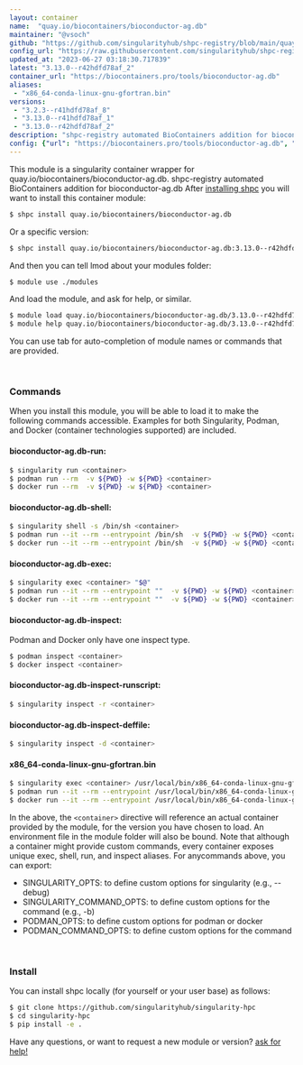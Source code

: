 ```yaml
---
layout: container
name:  "quay.io/biocontainers/bioconductor-ag.db"
maintainer: "@vsoch"
github: "https://github.com/singularityhub/shpc-registry/blob/main/quay.io/biocontainers/bioconductor-ag.db/container.yaml"
config_url: "https://raw.githubusercontent.com/singularityhub/shpc-registry/main/quay.io/biocontainers/bioconductor-ag.db/container.yaml"
updated_at: "2023-06-27 03:18:30.717839"
latest: "3.13.0--r42hdfd78af_2"
container_url: "https://biocontainers.pro/tools/bioconductor-ag.db"
aliases:
 - "x86_64-conda-linux-gnu-gfortran.bin"
versions:
 - "3.2.3--r41hdfd78af_8"
 - "3.13.0--r41hdfd78af_1"
 - "3.13.0--r42hdfd78af_2"
description: "shpc-registry automated BioContainers addition for bioconductor-ag.db"
config: {"url": "https://biocontainers.pro/tools/bioconductor-ag.db", "maintainer": "@vsoch", "description": "shpc-registry automated BioContainers addition for bioconductor-ag.db", "latest": {"3.13.0--r42hdfd78af_2": "sha256:b18345045b887e3f646db3732cfdea3d6c19fbfbffb0b4b246ee8b669490fdfb"}, "tags": {"3.2.3--r41hdfd78af_8": "sha256:12ebf86065b97cab40d1eeb1a0676343e9d74d1a3040564b8b681ccd2bf270da", "3.13.0--r41hdfd78af_1": "sha256:f7efee704a28d7bd79199028b3f75d4ed307b9d9a1170b7338574f7a77d61f51", "3.13.0--r42hdfd78af_2": "sha256:b18345045b887e3f646db3732cfdea3d6c19fbfbffb0b4b246ee8b669490fdfb"}, "docker": "quay.io/biocontainers/bioconductor-ag.db", "aliases": {"x86_64-conda-linux-gnu-gfortran.bin": "/usr/local/bin/x86_64-conda-linux-gnu-gfortran.bin"}}
---
```


This module is a singularity container wrapper for quay.io/biocontainers/bioconductor-ag.db.
shpc-registry automated BioContainers addition for bioconductor-ag.db
After [installing shpc](#install) you will want to install this container module:


```bash
$ shpc install quay.io/biocontainers/bioconductor-ag.db
```

Or a specific version:

```bash
$ shpc install quay.io/biocontainers/bioconductor-ag.db:3.13.0--r42hdfd78af_2
```

And then you can tell lmod about your modules folder:

```bash
$ module use ./modules
```

And load the module, and ask for help, or similar.

```bash
$ module load quay.io/biocontainers/bioconductor-ag.db/3.13.0--r42hdfd78af_2
$ module help quay.io/biocontainers/bioconductor-ag.db/3.13.0--r42hdfd78af_2
```

You can use tab for auto-completion of module names or commands that are provided.

<br>

### Commands

When you install this module, you will be able to load it to make the following commands accessible.
Examples for both Singularity, Podman, and Docker (container technologies supported) are included.

#### bioconductor-ag.db-run:

```bash
$ singularity run <container>
$ podman run --rm  -v ${PWD} -w ${PWD} <container>
$ docker run --rm  -v ${PWD} -w ${PWD} <container>
```

#### bioconductor-ag.db-shell:

```bash
$ singularity shell -s /bin/sh <container>
$ podman run --it --rm --entrypoint /bin/sh  -v ${PWD} -w ${PWD} <container>
$ docker run --it --rm --entrypoint /bin/sh  -v ${PWD} -w ${PWD} <container>
```

#### bioconductor-ag.db-exec:

```bash
$ singularity exec <container> "$@"
$ podman run --it --rm --entrypoint ""  -v ${PWD} -w ${PWD} <container> "$@"
$ docker run --it --rm --entrypoint ""  -v ${PWD} -w ${PWD} <container> "$@"
```

#### bioconductor-ag.db-inspect:

Podman and Docker only have one inspect type.

```bash
$ podman inspect <container>
$ docker inspect <container>
```

#### bioconductor-ag.db-inspect-runscript:

```bash
$ singularity inspect -r <container>
```

#### bioconductor-ag.db-inspect-deffile:

```bash
$ singularity inspect -d <container>
```


#### x86_64-conda-linux-gnu-gfortran.bin

```bash
$ singularity exec <container> /usr/local/bin/x86_64-conda-linux-gnu-gfortran.bin
$ podman run --it --rm --entrypoint /usr/local/bin/x86_64-conda-linux-gnu-gfortran.bin   -v ${PWD} -w ${PWD} <container> -c " $@"
$ docker run --it --rm --entrypoint /usr/local/bin/x86_64-conda-linux-gnu-gfortran.bin   -v ${PWD} -w ${PWD} <container> -c " $@"
```



In the above, the `<container>` directive will reference an actual container provided
by the module, for the version you have chosen to load. An environment file in the
module folder will also be bound. Note that although a container
might provide custom commands, every container exposes unique exec, shell, run, and
inspect aliases. For anycommands above, you can export:

 - SINGULARITY_OPTS: to define custom options for singularity (e.g., --debug)
 - SINGULARITY_COMMAND_OPTS: to define custom options for the command (e.g., -b)
 - PODMAN_OPTS: to define custom options for podman or docker
 - PODMAN_COMMAND_OPTS: to define custom options for the command

<br>

### Install

You can install shpc locally (for yourself or your user base) as follows:

```bash
$ git clone https://github.com/singularityhub/singularity-hpc
$ cd singularity-hpc
$ pip install -e .
```

Have any questions, or want to request a new module or version? [ask for help!](https://github.com/singularityhub/singularity-hpc/issues)
